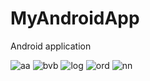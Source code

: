 # MyAndroidApp
Android application

![aa](https://user-images.githubusercontent.com/63174602/86062081-38c4ad00-ba68-11ea-91dc-094e318b72bc.jpeg)
![bvb](https://user-images.githubusercontent.com/63174602/86062086-3cf0ca80-ba68-11ea-9ba4-cda9ce7d618b.png)
![log](https://user-images.githubusercontent.com/63174602/86062094-40845180-ba68-11ea-99cf-b6c97e3154ce.png)
![ord](https://user-images.githubusercontent.com/63174602/86062108-47ab5f80-ba68-11ea-9171-e160f67f362f.png)  ![nn](https://user-images.githubusercontent.com/63174602/86062119-4bd77d00-ba68-11ea-9a8b-5a06adbc0c3e.png)


